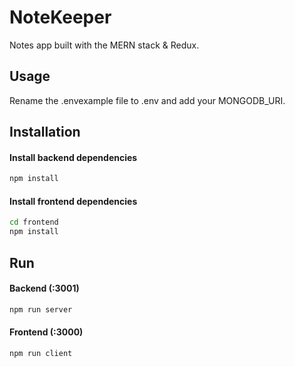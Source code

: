 # NoteKeeper
Notes app built with the MERN stack & Redux.

## Usage
Rename the .envexample file to .env and add your MONGODB_URI.

## Installation

#### Install backend dependencies
```bash
npm install
```

#### Install frontend dependencies
```bash
cd frontend
npm install
```

## Run 

#### Backend (:3001)
```bash
npm run server
```

#### Frontend (:3000)
```bash
npm run client
```


